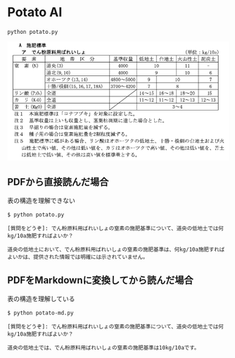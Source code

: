 # Potato AI
```
python potato.py
```
![](image/kijun.png)

## PDFから直接読んだ場合
表の構造を理解できない

```
$ python potato.py
```
```
[質問をどうぞ]: でん粉原料用ばれいしょの窒素の施肥基準について、道央の低地土では何kg/10a施肥すればよいか？
```
```
道央の低地土において、でん粉原料用ばれいしょの窒素の施肥基準は、何kg/10a施肥すればよいかは、提供された情報では明確には示されていません。
```

## PDFをMarkdownに変換してから読んだ場合
表の構造を理解している

```
$ python potato-md.py
```
```
[質問をどうぞ]: でん粉原料用ばれいしょの窒素の施肥基準について、道央の低地土では何kg/10a施肥すればよいか？
```
```
道央の低地土では、でん粉原料用ばれいしょの窒素の施肥基準は10kg/10aです。
```
